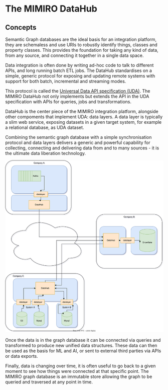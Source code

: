 # The MIMIRO DataHub

## Concepts

Semantic Graph databases are the ideal basis for an integration platform, they are schemaless and use URIs to robustly
identify things, classes and property classes. This provides the foundation for taking any kind of data, from any
source, and connecting it together in a single data space.

Data integration is often done by writing ad-hoc code to talk to different APIs, and long running batch ETL jobs. The
DataHub standardises on a simple, generic protocol for exposing and updating remote systems with support for both
batch, incremental and streaming modes.

This protocol is called the [Universal Data API specification (UDA)](https://open.mimiro.io/specifications/uda/latest.html).
The MIMIRO DataHub not only implements but extends the API in the UDA specification with APIs for queries, jobs and transformations.

DataHub is the center piece of the MIMIRO integration platform, alongside other compoments that implement UDA:
data layers. A data layer is typically a slim web service, exposing datasets in a given target system,
for example a relational database, as UDA dataset.

Combining the semantic graph database with a simple synchronisation protocol and data layers delivers a generic and powerful
capability for collecting, connecting and delivering data from and to many sources - it is the ultimate data liberation technology.

![Integration example using DataHub and data layers](./images/data-sharing.svg)

Once the data is in the graph database it can be connected via queries and transformed to produce new unified data
structures. These data can then be used as the basis for ML and AI, or sent to external third parties via APIs or data
exports.

Finally, data is changing over time, it is often useful to go back to a given moment to see how things were connected
at that specific point. The MIMIRO graph database is an immutable store allowing the graph to be queried and traversed
at any point in time.
